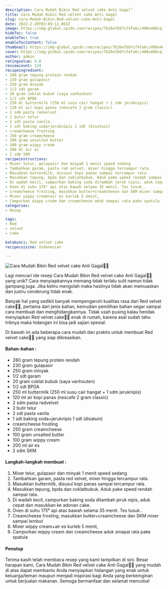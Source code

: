 ```yaml
---
description: Cara Mudah Bikin Red velvet cake Anti Gagal"
title: Cara Mudah Bikin Red velvet cake Anti Gagal
slug: Cara-Mudah-Bikin-Red-velvet-cake-Anti-Gagal
date: 2022-2-20T03:09:12.063Z
image: https://img-global.cpcdn.com/recipes/7b26e7b97cf4fa6c/400x400cq70/photo.jpg
hideToc: false
enableToc: true
enableTocContent: false
thumbnail: https://img-global.cpcdn.com/recipes/7b26e7b97cf4fa6c/400x400cq70/photo.jpg
cover: https://img-global.cpcdn.com/recipes/7b26e7b97cf4fa6c/400x400cq70/photo.jpg
author: admin
ratingvalue: 4.8
reviewcount: 124
recipeingredient:
- 280 gram tepung protein rendah
- 230 gram gulapasir
- 250 gram minyak
- 1/2 sdt garam
- 20 gram coklat bubuk (saya vanhouten)
- 1/2 sdt BPDA
- 250 ml buttermilk (250 ml susu cair hangat + 1 sdm jeruknipis)
- 120 ml air kopi panas (nescafe 2 gram classic)
- 2 sdm pasta redvelvet
- 2 butir telur
- 2 sdt pasta vanila
- 1 sdt baking soda+jeruknipis 1 sdt (disatuin)
- creamcheese frosting
- 250 gram creamcheese
- 100 gram unsalted butter
- 100 gram wippy cream
- 200 ml air es
- 2 sdm SKM
recipeinstructions:
- Mixer telur, gulapasir dan minyak 1 menit speed sedang
- Tambahkan garam, pasta red velvet, mixer hingga tercampur rata.
- Masukkan buttermilk, disusul kopi panas sampai tercampur rata.
- Masukkan tepung, bpda dan coklatbubuk. Aduk pake speed rendah sampai rata.
- Di wadah kecil, campurkan baking soda ditambah jeruk nipis, aduk cepat dan masukkan ke adonan cake.
- Oven di suhu 175⁰ api atas bawah selama 35 menit. Tes tusuk..
- Creamcheese frosting, masukkan butter+creamcheese dan SKM mixer sampai lembut
- Mixer wippy cream+air es kurleb 5 menit,
- Campurkan wippy cream dan creamcheese aduk smapai rata pake spatula
categories:
- Resep

tags:
- Red
- velvet
- cake

katakunci: Red velvet cake
recipecuisine: Indonesian

---
```


![Cara Mudah Bikin Red velvet cake Anti Gagal👩‍🍳](https://img-global.cpcdn.com/recipes/7b26e7b97cf4fa6c/400x400cq70/photo.jpg)

Lagi mencari ide resep Cara Mudah Bikin Red velvet cake Anti Gagal👩‍🍳 yang unik? Cara menyiapkannya memang tidak terlalu sulit namun tidak gampang juga. Jika keliru mengolah maka hasilnya tidak akan memuaskan dan justru cenderung tidak enak.

Banyak hal yang sedikit banyak mempengaruhi kualitas rasa dari Red velvet cake👩‍🍳, pertama dari jenis bahan, kemudian pemilihan bahan segar sampai cara membuat dan menghidangkannya. Tidak usah pusing kalau hendak menyiapkan Red velvet cake👩‍🍳 enak di rumah, karena asal sudah tahu triknya maka hidangan ini bisa jadi sajian spesial.

Di bawah ini ada beberapa cara mudah dan praktis untuk membuat Red velvet cake👩‍🍳 yang siap dikreasikan.

<!--inarticleads1-->

#### Bahan-bahan :

- 280 gram tepung protein rendah
- 230 gram gulapasir
- 250 gram minyak
- 1/2 sdt garam
- 20 gram coklat bubuk (saya vanhouten)
- 1/2 sdt BPDA
- 250 ml buttermilk (250 ml susu cair hangat + 1 sdm jeruknipis)
- 120 ml air kopi panas (nescafe 2 gram classic)
- 2 sdm pasta redvelvet
- 2 butir telur
- 2 sdt pasta vanila
- 1 sdt baking soda+jeruknipis 1 sdt (disatuin)
- creamcheese frosting
- 250 gram creamcheese
- 100 gram unsalted butter
- 100 gram wippy cream
- 200 ml air es
- 2 sdm SKM

<!--inarticleads2-->

#### Langkah-langkah membuat :

1. Mixer telur, gulapasir dan minyak 1 menit speed sedang
1. Tambahkan garam, pasta red velvet, mixer hingga tercampur rata.
1. Masukkan buttermilk, disusul kopi panas sampai tercampur rata.
1. Masukkan tepung, bpda dan coklatbubuk. Aduk pake speed rendah sampai rata.
1. Di wadah kecil, campurkan baking soda ditambah jeruk nipis, aduk cepat dan masukkan ke adonan cake.
1. Oven di suhu 175⁰ api atas bawah selama 35 menit. Tes tusuk..
1. Creamcheese frosting, masukkan butter+creamcheese dan SKM mixer sampai lembut
1. Mixer wippy cream+air es kurleb 5 menit,
1. Campurkan wippy cream dan creamcheese aduk smapai rata pake spatula

#### Penutup

Terima kasih telah membaca resep yang kami tampilkan di sini. Besar harapan kami, Cara Mudah Bikin Red velvet cake Anti Gagal👩‍🍳 yang mudah di atas dapat membantu Anda menyiapkan hidangan yang enak untuk keluarga/teman maupun menjadi inspirasi bagi Anda yang berkeinginan untuk berjualan makanan. Semoga bermanfaat dan selamat mencoba!
